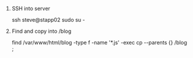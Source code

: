 1. SSH into server

      ssh steve@stapp02
      sudo su -

2. Find and copy into /blog

      find /var/www/html/blog -type f -name '*.js' -exec cp --parents {} /blog \;